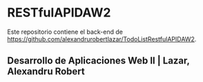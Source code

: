 # RESTfulAPIDAW2

Este repositorio contiene el back-end de https://github.com/alexandrurobertlazar/TodoListRestfulAPIDAW2.

## Desarrollo de Aplicaciones Web II | Lazar, Alexandru Robert
